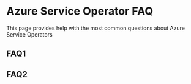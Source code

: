# Azure Service Operator FAQ

This page provides help with the most common questions about Azure Service Operators

## FAQ1

## FAQ2